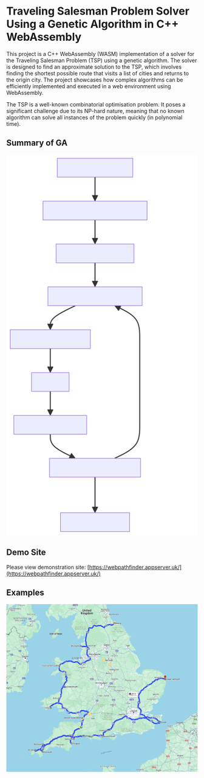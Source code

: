 # Traveling Salesman Problem Solver Using a Genetic Algorithm in C++ WebAssembly
This project is a C++ WebAssembly (WASM) implementation of a solver for the Traveling Salesman Problem (TSP) using a genetic algorithm. The solver is designed to find an approximate solution to the TSP, which involves finding the shortest possible route that visits a list of cities and returns to the origin city. The project showcases how complex algorithms can be efficiently implemented and executed in a web environment using WebAssembly.

The TSP is a well-known combinatorial optimisation problem. It poses a significant challenge due to its NP-hard nature, meaning that no known algorithm can solve all instances of the problem quickly (in polynomial time).

## Summary of GA
![General Overview of GA](https://raw.githubusercontent.com/jackkimmins/WebPathFinder/ca25516c76f8848defe2c66343135d764658cd98/docs/diagram.svg)

## Demo Site
Please view demonstration site: [https://webpathfinder.appserver.uk/](https://webpathfinder.appserver.uk/)

## Examples
![Demo of Solved TSP with Locations in England](https://github.com/jackkimmins/WebPathFinder/blob/master/docs/example.png?raw=true)
